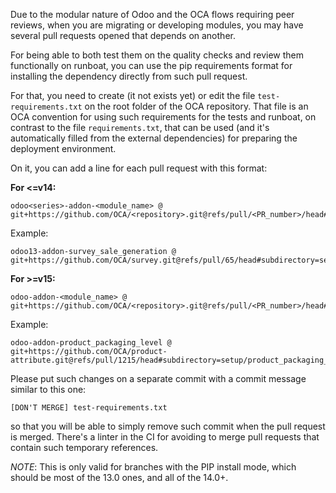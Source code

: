 Due to the modular nature of Odoo and the OCA flows requiring peer reviews, when you are migrating or developing modules, you may have several pull requests opened that depends on another.

For being able to both test them on the quality checks and review them functionally on runboat, you can use the pip requirements format for installing the dependency directly from such pull request.

For that, you need to create (it not exists yet) or edit the file `test-requirements.txt` on the root folder of the OCA repository. That file is an OCA convention for using such requirements for the tests and runboat, on contrast to the file `requirements.txt`, that can be used (and it's automatically filled from the external dependencies) for preparing the deployment environment.

On it, you can add a line for each pull request with this format:

**For <=v14:**

```
odoo<series>-addon-<module_name> @ git+https://github.com/OCA/<repository>.git@refs/pull/<PR_number>/head#subdirectory=setup/<module_name>
```

Example:

```
odoo13-addon-survey_sale_generation @ git+https://github.com/OCA/survey.git@refs/pull/65/head#subdirectory=setup/survey_sale_generation
```

**For >=v15:**

```
odoo-addon-<module_name> @ git+https://github.com/OCA/<repository>.git@refs/pull/<PR_number>/head#subdirectory=setup/<module_name>
```

Example:

```
odoo-addon-product_packaging_level @ git+https://github.com/OCA/product-attribute.git@refs/pull/1215/head#subdirectory=setup/product_packaging_level
```

Please put such changes on a separate commit with a commit message similar to this one:

```
[DON'T MERGE] test-requirements.txt
```

so that you will be able to simply remove such commit when the pull request is merged. There's a linter in the CI for avoiding to merge pull requests that contain such temporary references.

*NOTE*: This is only valid for branches with the PIP install mode, which should be most of the 13.0 ones, and all of the 14.0+.